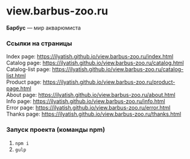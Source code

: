 # view.barbus-zoo.ru
<strong>Барбус</strong> — мир акварюмиста

### Ссылки на страницы

Index page: https://ilyatish.github.io/view.barbus-zoo.ru/index.html  
Catalog page: https://ilyatish.github.io/view.barbus-zoo.ru/catalog.html  
Catalog-list page: https://ilyatish.github.io/view.barbus-zoo.ru/catalog-list.html  
Product page: https://ilyatish.github.io/view.barbus-zoo.ru/product-page.html  
About page: https://ilyatish.github.io/view.barbus-zoo.ru/about.html  
Info page: https://ilyatish.github.io/view.barbus-zoo.ru/info.html  
Error page: https://ilyatish.github.io/view.barbus-zoo.ru/error.html  
Thanks page: https://ilyatish.github.io/view.barbus-zoo.ru/thanks.html  

### Запуск проекта (команды npm)

1. `npm i`
2. `gulp`

